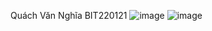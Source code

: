 Quách Văn Nghĩa BIT220121
![image](https://github.com/user-attachments/assets/4aaf0aa8-a9df-41bd-9f23-6dfdb1a96fe7)
![image](https://github.com/user-attachments/assets/b78f9099-df3f-4864-ab84-81bebc4b8fdb)
